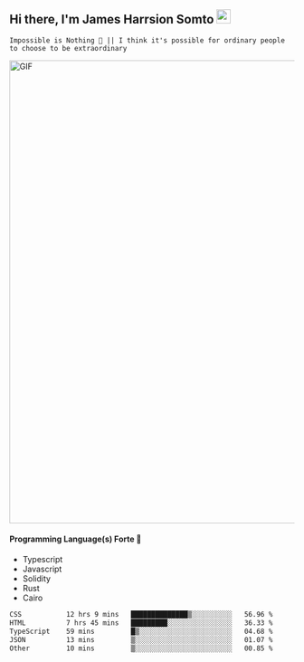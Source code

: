 ## Hi there, I'm James Harrsion Somto <img src="https://media.giphy.com/media/hvRJCLFzcasrR4ia7z/giphy.gif" width="25px">

`Impossible is Nothing 🚀 || I think it's possible for ordinary people to choose to be extraordinary`

 
<img align="center" alt="GIF" src="https://github.com/Gapur/Gapur/blob/master/coding.gif?raw=true" width="818px" height="818px" />


#### Programming Language(s) Forte 🚀
- Typescript
- Javascript
- Solidity
- Rust
- Cairo



<!--START_SECTION:waka-->

```txt
CSS           12 hrs 9 mins   ██████████████▒░░░░░░░░░░   56.96 %
HTML          7 hrs 45 mins   █████████░░░░░░░░░░░░░░░░   36.33 %
TypeScript    59 mins         █▒░░░░░░░░░░░░░░░░░░░░░░░   04.68 %
JSON          13 mins         ▒░░░░░░░░░░░░░░░░░░░░░░░░   01.07 %
Other         10 mins         ▒░░░░░░░░░░░░░░░░░░░░░░░░   00.85 %
```

<!--END_SECTION:waka-->
<br />
<br />
<br />







